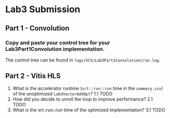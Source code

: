 # Lab3 Submission

## Part 1 - Convolution
### Copy and paste your control tree for your Lab3Part1Convolution implementation.
The control tree can be found in `logs/VCS/Lab3Part1Convolution/run.log`.


## Part 2 - Vitis HLS

1. What is the accelerator runtime (`xrt::run::run` time in the `summary.csv`) of the unoptimized `Lab3VectorAddOpt`? 
    1.1 TODO
2. How did you decide to unroll the loop to improve performance?
    2.1 TODO
3. What is the xrt::run::run time of the optimized implementation? 
    3.1 TODO